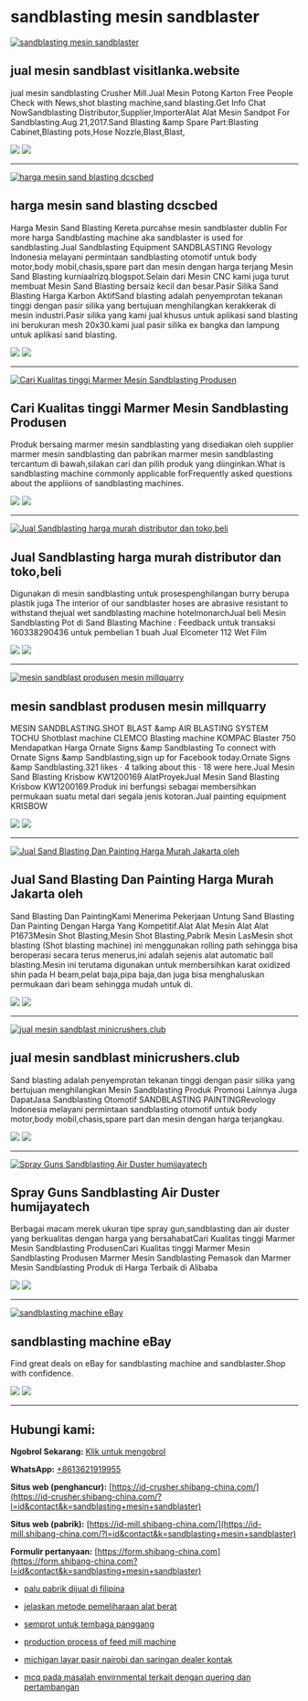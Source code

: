 # sandblasting mesin sandblaster

<a href="https://swt.shibang-china.com/?l=id&img&k=sandblasting+mesin+sandblaster" target="_blank">![sandblasting mesin sandblaster](http://static.shibang-china.com/all-800x300/37.jpg)</a>

## jual mesin sandblast visitlanka.website
jual mesin sandblasting Crusher Mill.Jual Mesin Potong Karton Free People Check with News,shot blasting machine,sand blasting.Get Info Chat NowSandblasting Distributor,Supplier,ImporterAlat Alat Mesin Sandpot For Sandblasting.Aug 21,2017.Sand Blasting &amp Spare Part:Blasting Cabinet,Blasting pots,Hose Nozzle,Blast,Blast,


<a href="https://whatsapp.shibangsoft.com/WhatsApp.php" target="_blank" title="WhatsApp">![](http://static.shibang-china.com/icon/whatsapp.png)</a> <a href="https://swt.shibang-china.com/?l=id&icon&k=sandblasting+mesin+sandblaster" target="_blank">![](http://static.shibang-china.com/icon/chat-id.png)</a>

---

<a href="https://swt.shibang-china.com/?l=id&img&k=sandblasting+mesin+sandblaster" target="_blank">![harga mesin sand blasting dcscbed](http://static.shibang-china.com/all-800x300/722.jpg)</a>

## harga mesin sand blasting dcscbed
Harga Mesin Sand Blasting Kereta.purcahse mesin sandblaster dublin For more harga Sandblasting machine aka sandblaster is used for sandblasting.Jual Sandblasting Equipment SANDBLASTING Revology Indonesia melayani permintaan sandblasting otomotif untuk body motor,body mobil,chasis,spare part dan mesin dengan harga terjang Mesin Sand Blasting kurniaalrizq.blogspot.Selain dari Mesin CNC kami juga turut membuat Mesin Sand Blasting bersaiz kecil dan besar.Pasir Silika Sand Blasting Harga Karbon AktifSand blasting adalah penyemprotan tekanan tinggi dengan pasir silika yang bertujuan menghilangkan kerakkerak di mesin industri.Pasir silika yang kami jual khusus untuk aplikasi sand blasting ini berukuran mesh 20x30.kami jual pasir silika ex bangka dan lampung untuk aplikasi sand blasting.


<a href="https://whatsapp.shibangsoft.com/WhatsApp.php" target="_blank" title="WhatsApp">![](http://static.shibang-china.com/icon/whatsapp.png)</a> <a href="https://swt.shibang-china.com/?l=id&icon&k=sandblasting+mesin+sandblaster" target="_blank">![](http://static.shibang-china.com/icon/chat-id.png)</a>

---

<a href="https://swt.shibang-china.com/?l=id&img&k=sandblasting+mesin+sandblaster" target="_blank">![Cari Kualitas tinggi Marmer Mesin Sandblasting Produsen](http://static.shibang-china.com/all-800x300/1009.jpg)</a>

## Cari Kualitas tinggi Marmer Mesin Sandblasting Produsen
Produk bersaing marmer mesin sandblasting yang disediakan oleh supplier marmer mesin sandblasting dan pabrikan marmer mesin sandblasting tercantum di bawah,silakan cari dan pilih produk yang diinginkan.What is sandblasting machine commonly applicable forFrequently asked questions about the appliions of sandblasting machines.


<a href="https://whatsapp.shibangsoft.com/WhatsApp.php" target="_blank" title="WhatsApp">![](http://static.shibang-china.com/icon/whatsapp.png)</a> <a href="https://swt.shibang-china.com/?l=id&icon&k=sandblasting+mesin+sandblaster" target="_blank">![](http://static.shibang-china.com/icon/chat-id.png)</a>

---

<a href="https://swt.shibang-china.com/?l=id&img&k=sandblasting+mesin+sandblaster" target="_blank">![Jual Sandblasting harga murah distributor dan toko,beli](http://static.shibang-china.com/all-800x300/560.jpg)</a>

## Jual Sandblasting harga murah distributor dan toko,beli
Digunakan di mesin sandblasting untuk prosespenghilangan burry berupa plastik juga The interior of our sandblaster hoses are abrasive resistant to withstand thejual wet sandblasting machine hotelmonarchJual beli Mesin Sandblasting Pot di Sand Blasting Machine : Feedback untuk transaksi 160338290436 untuk pembelian 1 buah Jual Elcometer 112 Wet Film


<a href="https://whatsapp.shibangsoft.com/WhatsApp.php" target="_blank" title="WhatsApp">![](http://static.shibang-china.com/icon/whatsapp.png)</a> <a href="https://swt.shibang-china.com/?l=id&icon&k=sandblasting+mesin+sandblaster" target="_blank">![](http://static.shibang-china.com/icon/chat-id.png)</a>

---

<a href="https://swt.shibang-china.com/?l=id&img&k=sandblasting+mesin+sandblaster" target="_blank">![mesin sandblast produsen mesin millquarry](http://static.shibang-china.com/all-800x300/802.jpg)</a>

## mesin sandblast produsen mesin millquarry
MESIN SANDBLASTING.SHOT BLAST &amp AIR BLASTING SYSTEM TOCHU Shotblast machine CLEMCO Blasting machine KOMPAC Blaster 750 Mendapatkan Harga Ornate Signs &amp Sandblasting To connect with Ornate Signs &amp Sandblasting,sign up for Facebook today.Ornate Signs &amp Sandblasting.321 likes · 4 talking about this · 18 were here.Jual Mesin Sand Blasting Krisbow KW1200169 AlatProyekJual Mesin Sand Blasting Krisbow KW1200169.Produk ini berfungsi sebagai membersihkan permukaan suatu metal dari segala jenis kotoran.Jual painting equipment KRISBOW


<a href="https://whatsapp.shibangsoft.com/WhatsApp.php" target="_blank" title="WhatsApp">![](http://static.shibang-china.com/icon/whatsapp.png)</a> <a href="https://swt.shibang-china.com/?l=id&icon&k=sandblasting+mesin+sandblaster" target="_blank">![](http://static.shibang-china.com/icon/chat-id.png)</a>

---

<a href="https://swt.shibang-china.com/?l=id&img&k=sandblasting+mesin+sandblaster" target="_blank">![Jual Sand Blasting Dan Painting Harga Murah Jakarta oleh](http://static.shibang-china.com/all-800x300/1491.jpg)</a>

## Jual Sand Blasting Dan Painting Harga Murah Jakarta oleh
Sand Blasting Dan PaintingKami Menerima Pekerjaan Untung Sand Blasting Dan Painting Dengan Harga Yang Kompetitif.Alat Alat Mesin Alat Alat P1673Mesin Shot Blasting,Mesin Shot Blasting,Pabrik Mesin LasMesin shot blasting (Shot blasting machine) ini menggunakan rolling path sehingga bisa beroperasi secara terus menerus,ini adalah sejenis alat automatic ball blasting.Mesin ini terutama digunakan untuk membersihkan karat oxidized shin pada H beam,pelat baja,pipa baja,dan juga bisa menghaluskan permukaan dari beam sehingga mudah untuk di.


<a href="https://whatsapp.shibangsoft.com/WhatsApp.php" target="_blank" title="WhatsApp">![](http://static.shibang-china.com/icon/whatsapp.png)</a> <a href="https://swt.shibang-china.com/?l=id&icon&k=sandblasting+mesin+sandblaster" target="_blank">![](http://static.shibang-china.com/icon/chat-id.png)</a>

---

<a href="https://swt.shibang-china.com/?l=id&img&k=sandblasting+mesin+sandblaster" target="_blank">![jual mesin sandblast minicrushers.club](http://static.shibang-china.com/all-800x300/728.jpg)</a>

## jual mesin sandblast minicrushers.club
Sand blasting adalah penyemprotan tekanan tinggi dengan pasir silika yang bertujuan menghilangkan Mesin Sandblasting Produk Promosi Lainnya Juga DapatJasa Sandblasting Otomotif SANDBLASTING PAINTINGRevology Indonesia melayani permintaan sandblasting otomotif untuk body motor,body mobil,chasis,spare part dan mesin dengan harga terjangkau.


<a href="https://whatsapp.shibangsoft.com/WhatsApp.php" target="_blank" title="WhatsApp">![](http://static.shibang-china.com/icon/whatsapp.png)</a> <a href="https://swt.shibang-china.com/?l=id&icon&k=sandblasting+mesin+sandblaster" target="_blank">![](http://static.shibang-china.com/icon/chat-id.png)</a>

---

<a href="https://swt.shibang-china.com/?l=id&img&k=sandblasting+mesin+sandblaster" target="_blank">![Spray Guns Sandblasting Air Duster humijayatech](http://static.shibang-china.com/all-800x300/462.jpg)</a>

## Spray Guns Sandblasting Air Duster humijayatech
Berbagai macam merek ukuran tipe spray gun,sandblasting dan air duster yang berkualitas dengan harga yang bersahabatCari Kualitas tinggi Marmer Mesin Sandblasting ProdusenCari Kualitas tinggi Marmer Mesin Sandblasting Produsen Marmer Mesin Sandblasting Pemasok dan Marmer Mesin Sandblasting Produk di Harga Terbaik di Alibaba


<a href="https://whatsapp.shibangsoft.com/WhatsApp.php" target="_blank" title="WhatsApp">![](http://static.shibang-china.com/icon/whatsapp.png)</a> <a href="https://swt.shibang-china.com/?l=id&icon&k=sandblasting+mesin+sandblaster" target="_blank">![](http://static.shibang-china.com/icon/chat-id.png)</a>

---

<a href="https://swt.shibang-china.com/?l=id&img&k=sandblasting+mesin+sandblaster" target="_blank">![sandblasting machine eBay](http://static.shibang-china.com/all-800x300/269.jpg)</a>

## sandblasting machine eBay
Find great deals on eBay for sandblasting machine and sandblaster.Shop with confidence.

<a href="https://whatsapp.shibangsoft.com/WhatsApp.php" target="_blank" title="WhatsApp">![](http://static.shibang-china.com/icon/whatsapp.png)</a> <a href="https://swt.shibang-china.com/?l=id&icon&k=sandblasting+mesin+sandblaster" target="_blank">![](http://static.shibang-china.com/icon/chat-id.png)</a>

---
## Hubungi kami:

**Ngobrol Sekarang:** [Klik untuk mengobrol](https://swt.shibang-china.com?l=id&contact&k=sandblasting+mesin+sandblaster)

**WhatsApp:**  [+8613621919955](https://whatsapp.shibangsoft.com/WhatsApp.php)

**Situs web (penghancur):** [https://id-crusher.shibang-china.com/](https://id-crusher.shibang-china.com/?l=id&contact&k=sandblasting+mesin+sandblaster)

**Situs web (pabrik):** [https://id-mill.shibang-china.com/](https://id-mill.shibang-china.com/?l=id&contact&k=sandblasting+mesin+sandblaster)

**Formulir pertanyaan:** [https://form.shibang-china.com](https://form.shibang-china.com?l=id&contact&k=sandblasting+mesin+sandblaster)

* [palu pabrik dijual di filipina](../31/palu%20pabrik%20dijual%20di%20filipina.md)

* [jelaskan metode pemeliharaan alat berat](../31/jelaskan%20metode%20pemeliharaan%20alat%20berat.md)

* [semprot untuk tembaga panggang](../33/semprot%20untuk%20tembaga%20panggang.md)

* [production process of feed mill machine](../34/production%20process%20of%20feed%20mill%20machine.md)

* [michigan layar pasir nairobi dan saringan dealer kontak](../33/michigan%20layar%20pasir%20nairobi%20dan%20saringan%20dealer%20kontak.md)

* [mcq pada masalah envirnmental terkait dengan quering dan pertambangan](../34/mcq%20pada%20masalah%20envirnmental%20terkait%20dengan%20quering%20dan%20pertambangan.md)